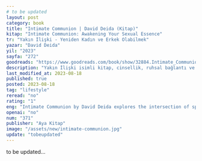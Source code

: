 ```yaml
---
# to be updated
layout: post
category: book
title: "Intimate Communion | David Deida (Kitap)"
kitap: "Intimate Communion: Awakening Your Sexual Essence"
tr: "Yakın İlişki - Yeniden Kadın ve Erkek Olabilmek"
yazar: "David Deida"
yil: "2023"
sayfa: "272"
goodreads: "https://www.goodreads.com/book/show/32884.Intimate_Communion"
description: "Yakın İlişki isimli kitap, cinsellik, ruhsal bağlantı ve kişisel gelişimle ilgili temaları ele almaktadır ve bu kitap özel ilişkilerde, cinsellikte ve ruhsal bağlantıda dinamikleri incelemektedir, ilişkilerde daha derin bağlantılar kurmanın ve aşkta ruhsal boyutları bulmanın yolunu göstermektedir."
last_modified_at: 2023-08-18
published: true
posted: 2023-08-18
tag: "lifestyle"
reread: "no"
rating: "1"
eng: "Intimate Communion by David Deida explores the intersection of spirituality, sexuality, and intimate relationships, offering insights into how to deepen connections and find spiritual dimensions in love."
openai: "no"
num: "371"
publisher: "Aya Kitap"
image: "/assets/new/intimate-communion.jpg"
update: "tobeupdated"
---
```


to be updated...
